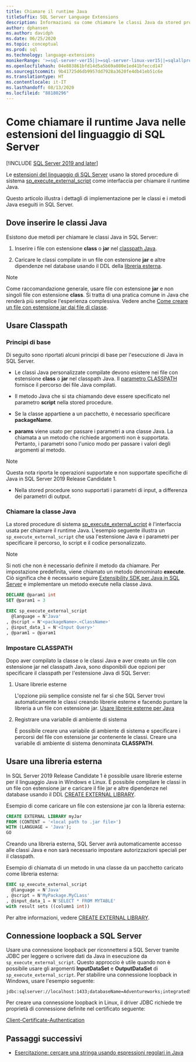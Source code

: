 ```yaml
---
title: Chiamare il runtime Java
titleSuffix: SQL Server Language Extensions
description: Informazioni su come chiamare le classi Java da stored procedure di SQL Server usando le estensioni del linguaggio di SQL Server.
author: dphansen
ms.author: davidph
ms.date: 06/25/2020
ms.topic: conceptual
ms.prod: sql
ms.technology: language-extensions
monikerRange: '>=sql-server-ver15||>=sql-server-linux-ver15||=sqlallproducts-allversions'
ms.openlocfilehash: 04e883861bfd14d5a5b69a080e1ed41bfeccd147
ms.sourcegitcommit: 9b41725d6db9957dd7928a3620fe4db41eb51c6e
ms.translationtype: HT
ms.contentlocale: it-IT
ms.lasthandoff: 08/13/2020
ms.locfileid: "88180296"
---
```

# <a name="how-to-call-the-java-runtime-in-sql-server-language-extensions"></a>Come chiamare il runtime Java nelle estensioni del linguaggio di SQL Server
[!INCLUDE [SQL Server 2019 and later](../../includes/applies-to-version/sqlserver2019.md)]

Le [estensioni del linguaggio di SQL Server](../language-extensions-overview.md) usano la stored procedure di sistema [sp_execute_external_script](https://docs.microsoft.com/sql/relational-databases/system-stored-procedures/sp-execute-external-script-transact-sql) come interfaccia per chiamare il runtime Java. 

Questo articolo illustra i dettagli di implementazione per le classi e i metodi Java eseguiti in SQL Server.

## <a name="where-to-place-java-classes"></a>Dove inserire le classi Java

Esistono due metodi per chiamare le classi Java in SQL Server:

1. Inserire i file con estensione **class** o **jar** nel [classpath Java](#classpath). 

2. Caricare le classi compilate in un file con estensione **jar** e altre dipendenze nel database usando il DDL della [libreria esterna](#external-library). 

> [!NOTE]
> Come raccomandazione generale, usare file con estensione **jar** e non singoli file con estensione **class**. Si tratta di una pratica comune in Java che renderà più semplice l'esperienza complessiva. Vedere anche [Come creare un file con estensione jar dai file di classe](create-a-java-jar-file-from-class-files.md).

<a name="classpath"></a>

## <a name="use-classpath"></a>Usare Classpath

### <a name="basic-principles"></a>Principi di base

Di seguito sono riportati alcuni principi di base per l'esecuzione di Java in SQL Server.

* Le classi Java personalizzate compilate devono esistere nei file con estensione **class** o **jar** nel classpath Java. Il [parametro CLASSPATH](#set-classpath) fornisce il percorso dei file Java compilati. 

* Il metodo Java che si sta chiamando deve essere specificato nel parametro **script** nella stored procedure.

* Se la classe appartiene a un pacchetto, è necessario specificare **packageName**.

* **params** viene usato per passare i parametri a una classe Java. La chiamata a un metodo che richiede argomenti non è supportata. Pertanto, i parametri sono l'unico modo per passare i valori degli argomenti al metodo. 

> [!NOTE]
> Questa nota riporta le operazioni supportate e non supportate specifiche di Java in SQL Server 2019 Release Candidate 1.
> * Nella stored procedure sono supportati i parametri di input, a differenza dei parametri di output.

### <a name="call-java-class"></a>Chiamare la classe Java

La stored procedure di sistema [sp_execute_external_script](https://docs.microsoft.com/sql/relational-databases/system-stored-procedures/sp-execute-external-script-transact-sql) è l'interfaccia usata per chiamare il runtime Java. L'esempio seguente illustra un `sp_execute_external_script` che usa l'estensione Java e i parametri per specificare il percorso, lo script e il codice personalizzato.

> [!NOTE]
> Si noti che non è necessario definire il metodo da chiamare. Per impostazione predefinita, viene chiamato un metodo denominato **execute**. Ciò significa che è necessario seguire [Extensibility SDK per Java in SQL Server](extensibility-sdk-java-sql-server.md) e implementare un metodo execute nella classe Java.

```sql
DECLARE @param1 int
SET @param1 = 3

EXEC sp_execute_external_script
  @language = N'Java'
, @script = N'<packageName>.<ClassName>'
, @input_data_1 = N'<Input Query>'
, @param1 = @param1
```

<a name="set-classpath"></a>

### <a name="set-classpath"></a>Impostare CLASSPATH

Dopo aver compilato la classe o le classi Java e aver creato un file con estensione jar nel classpath Java, sono disponibili due opzioni per specificare il classpath per l'estensione Java di SQL Server:

1. Usare librerie esterne

    L'opzione più semplice consiste nel far sì che SQL Server trovi automaticamente le classi creando librerie esterne e facendo puntare la libreria a un file con estensione jar. [Usare librerie esterne per Java](#external-library)

2. Registrare una variabile di ambiente di sistema

    È possibile creare una variabile di ambiente di sistema e specificare i percorsi del file con estensione jar contenente le classi. Creare una variabile di ambiente di sistema denominata **CLASSPATH**.

<a name="external-library"></a>

## <a name="use-external-library"></a>Usare una libreria esterna

In SQL Server 2019 Release Candidate 1 è possibile usare librerie esterne per il linguaggio Java in Windows e Linux. È possibile compilare le classi in un file con estensione jar e caricare il file jar e altre dipendenze nel database usando il DDL [CREATE EXTERNAL LIBRARY](https://docs.microsoft.com/sql/t-sql/statements/create-external-library-transact-sql).

Esempio di come caricare un file con estensione jar con la libreria esterna:

```sql 
CREATE EXTERNAL LIBRARY myJar
FROM (CONTENT = '<local path to .jar file>') 
WITH (LANGUAGE = 'Java'); 
GO
```

Creando una libreria esterna, SQL Server avrà automaticamente accesso alle classi Java e non sarà necessario impostare autorizzazioni speciali per il classpath.

Esempio di chiamata di un metodo in una classe da un pacchetto caricato come libreria esterna:

```sql
EXEC sp_execute_external_script
  @language = N'Java'
, @script = N'MyPackage.MyCLass'
, @input_data_1 = N'SELECT * FROM MYTABLE'
with result sets ((column1 int))
```

Per altre informazioni, vedere [CREATE EXTERNAL LIBRARY](https://docs.microsoft.com/sql/t-sql/statements/create-external-library-transact-sql).

## <a name="loopback-connection-to-sql-server"></a>Connessione loopback a SQL Server

Usare una connessione loopback per riconnettersi a SQL Server tramite JDBC per leggere o scrivere dati da Java in esecuzione da `sp_execute_external_script`. Questo approccio è utile quando non è possibile usare gli argomenti **InputDataSet** e **OutputDataSet** di `sp_execute_external_script`.
Per stabilire una connessione loopback in Windows, usare l'esempio seguente:

```
jdbc:sqlserver://localhost:1433;databaseName=Adventureworks;integratedSecurity=true;
``` 

Per creare una connessione loopback in Linux, il driver JDBC richiede tre proprietà di connessione definite nel certificato seguente:

[Client-Certificate-Authentication](https://github.com/microsoft/mssql-jdbc/wiki/Client-Certificate-Authentication-for-Loopback-Scenarios)


## <a name="next-steps"></a>Passaggi successivi

+ [Esercitazione: cercare una stringa usando espressioni regolari in Java](../tutorials/search-for-string-using-regular-expressions-in-java.md)
